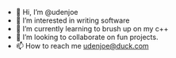 - 👋 Hi, I’m @udenjoe
- 👀 I’m interested in writing software
- 🌱 I’m currently learning to brush up on my c++
- 💞️ I’m looking to collaborate on fun projects.
- 📫 How to reach me udenjoe@duck.com

<!---
udenjoe/udenjoe is a ✨ special ✨ repository because its `README.md` (this file) appears on your GitHub profile.
You can click the Preview link to take a look at your changes.
--->
